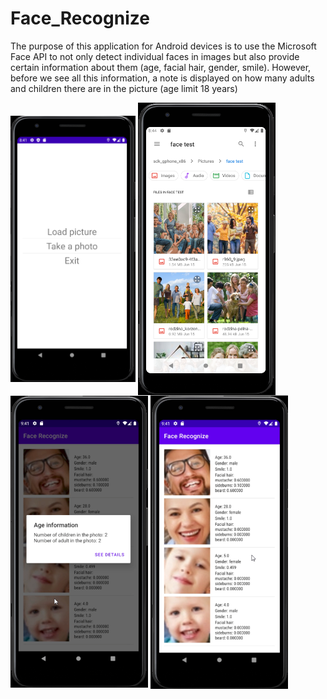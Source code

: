 # Face_Recognize
The purpose of this application for Android devices is to use the Microsoft Face API to not only detect individual faces in images but also provide certain information about them (age, facial hair, gender, smile). However, before we see all this information, a note is displayed on how many adults and children there are in the picture (age limit 18 years)

<img align="center" src="https://github.com/antek16x/Face_Recognize/blob/master/FaceRecognize_1.png" width="200"> 
<img align="center" src="https://github.com/antek16x/Face_Recognize/blob/master/FaceRecognize_2.png" width="220"> 
<img align="center" src="https://github.com/antek16x/Face_Recognize/blob/master/FaceRecognize_3.png" width="220"> 
<img align="center" src="https://github.com/antek16x/Face_Recognize/blob/master/FaceRecognize_4.png" width="220">
